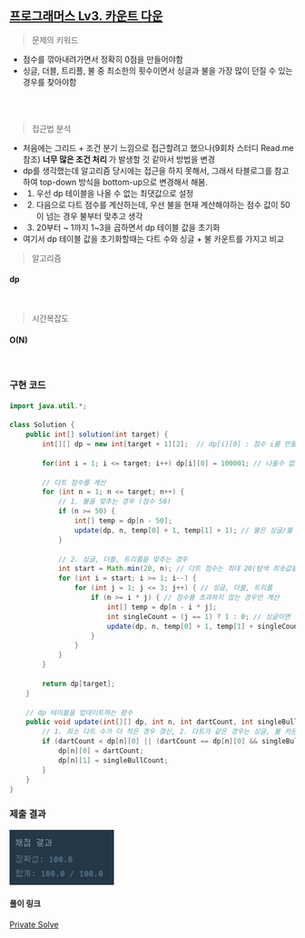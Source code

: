 ## [프로그래머스 Lv3. 카운트 다운](https://school.programmers.co.kr/learn/courses/30/lessons/131129#)

> 문제의 키워드

- 점수를 깎아내려가면서 정확히 0점을 만들어야함
- 싱글, 더블, 트리플, 불 중 최소한의 횟수이면서 싱글과 불을 가장 많이 던질 수 있는 경우를 찾아야함

<br/>
<br/>

> 접근법 분석
- 처음에는 그리드 + 조건 분기 느낌으로 접근할려고 했으나(9회차 스터디 Read.me 참조) <strong> 너무 많은 조건 처리 </strong>가 발생할 것 같아서 방법을 변경
- dp를 생각했는데 알고리즘 당시에는 접근을 하지 못해서, 그래서 타블로그를 참고하여 top-down 방식을 bottom-up으로 변경해서 해봄.
- 1. 우선 dp 테이블을 나올 수 없는 최댓값으로 설정
- 2. 다음으로 다트 점수를 계산하는데, 우선 불을 현재 계산해야하는 점수 값이 50이 넘는 경우 불부터 맞추고 생각
- 3. 20부터 ~ 1까지 1~3을 곱하면서 dp 테이블 값을 초기화
- 여기서 dp 테이블 값을 초기화할때는 다트 수와 싱글 + 불 카운트를 가지고 비교


> 알고리즘

#### dp


<br/>

> 시간복잡도

#### O(N)

<br/>

### 구현 코드

```java
import java.util.*;

class Solution {
    public int[] solution(int target) {
        int[][] dp = new int[target + 1][2];  // dp[i][0] : 점수 i를 만들때 최소 다트 수, dp[i][2] : i를 만들때 최대 싱글/불 횟수
        
        for(int i = 1; i <= target; i++) dp[i][0] = 100001; // 나올수 없는 최댓값으로 설정
        
        // 다트 점수를 계산
        for (int n = 1; n <= target; n++) {
            // 1. 불을 맞추는 경우 (점수 50)
            if (n >= 50) {
                int[] temp = dp[n - 50];
                update(dp, n, temp[0] + 1, temp[1] + 1); // 불은 싱글/불 횟수에 포함
            }

            // 2. 싱글, 더블, 트리플을 맞추는 경우
            int start = Math.min(20, n); // 다트 점수는 최대 20(탐색 최솟값을 위한 코드
            for (int i = start; i >= 1; i--) {
                for (int j = 1; j <= 3; j++) { // 싱글, 더블, 트리플
                    if (n >= i * j) { // 점수를 초과하지 않는 경우만 계산
                        int[] temp = dp[n - i * j];
                        int singleCount = (j == 1) ? 1 : 0; // 싱글이면 카운트 증가
                        update(dp, n, temp[0] + 1, temp[1] + singleCount);
                    }
                }
            }
        }
        
        return dp[target];
    }
    
    // dp 테이블을 업데이트하는 함수
    public void update(int[][] dp, int n, int dartCount, int singleBullCount) {
        // 1. 최소 다트 수가 더 적은 경우 갱신, 2. 다트가 같은 경우는 싱글, 불 카운트 비교
        if (dartCount < dp[n][0] || (dartCount == dp[n][0] && singleBullCount > dp[n][1])) {
            dp[n][0] = dartCount;
            dp[n][1] = singleBullCount;
        }
    }
}

```

### 제출 결과

![제출결과](./result.png)

#### 풀이 링크

[Private Solve](https://github.com/The-Four-Error-Pickers/Algorithm-Study/tree/main/Private%20Solve/프로그래머스/131129.%20%EC%B9%B4%EC%9A%B4%ED%8A%B8%20%EB%8B%A4%EC%9A%B4/JunHo/2024-11-26T174314)
